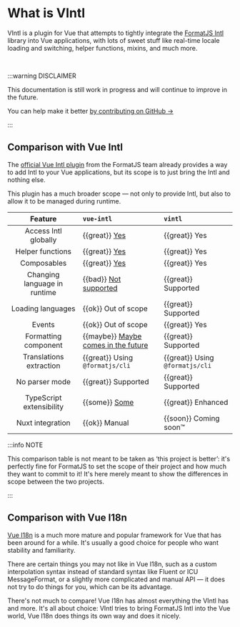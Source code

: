 <script setup>
  const ok = '\u2611' // ballot_box_with_check
  const great = '\u2705' // white_check_mark
  const bad = '\ud83d\udc4e' // thumbsdown
  const some = '\ud83d\udc4d' // thumbsup
  const maybe = '\ud83e\udd14' // thinking
  const soon = '\ud83d\udc40' // eyes
</script>

# What is VIntl

VIntl is a plugin for Vue that attempts to tightly integrate the
[FormatJS Intl](https://formatjs.io/docs/intl) library into Vue applications,
with lots of sweet stuff like real-time locale loading and switching, helper
functions, mixins, and much more.

<br/>

:::warning DISCLAIMER

This documentation is still work in progress and will continue to improve in the
future.

You can help make it better [by contributing on GitHub →][github]

[github]: https://github.com/vintl-dev/vintl/

:::

## Comparison with Vue Intl

The [official Vue Intl plugin](https://formatjs.io/docs/vue-intl) from the
FormatJS team already provides a way to add Intl to your Vue applications, but
its scope is to just bring the Intl and nothing else.

This plugin has a much broader scope — not only to provide Intl, but also to
allow it to be managed during runtime.

|           Feature            | `vue-intl`                                     | `vintl`                         |
| :--------------------------: | :--------------------------------------------- | :------------------------------ |
|     Access Intl globally     | {{great}} [Yes][fvi-p-1]                       | {{great}} Yes                   |
|       Helper functions       | {{great}} [Yes][fvi-p-2]                       | {{great}} Yes                   |
|         Composables          | {{great}} [Yes][fvi-p-3]                       | {{great}} Yes                   |
| Changing language in runtime | {{bad}} [Not supported][fvi-p-4]               | {{great}} Supported             |
|      Loading languages       | {{ok}} Out of scope                            | {{great}} Supported             |
|            Events            | {{ok}} Out of scope                            | {{great}} Yes                   |
|     Formatting component     | {{maybe}} [Maybe comes in the future][fvi-p-5] | {{great}} Supported             |
|   Translations extraction    | {{great}} Using `@formatjs/cli`                | {{great}} Using `@formatjs/cli` |
|        No parser mode        | {{great}} Supported                            | {{great}} Supported             |
|   TypeScript extensibility   | {{some}} [Some][fvi-p-6]                       | {{great}} Enhanced              |
|       Nuxt integration       | {{ok}} Manual                                  | {{soon}} Coming soon™           |

[fvi-p-1]: https://formatjs.io/docs/vue-intl#inject
[fvi-p-2]: https://formatjs.io/docs/vue-intl#methods
[fvi-p-3]: https://formatjs.io/docs/vue-intl#composition-api
[fvi-p-4]:
  https://github.com/formatjs/formatjs/discussions/2464#discussioncomment-256012
[fvi-p-5]:
  https://github.com/formatjs/formatjs/discussions/3961#discussioncomment-4660391
[fvi-p-6]: https://formatjs.io/docs/react-intl/#typing-message-ids-and-locale

:::info NOTE

This comparison table is not meant to be taken as ‘this project is better’: it's
perfectly fine for FormatJS to set the scope of their project and how much they
want to commit to it! It's here merely meant to show the differences in scope
between the two projects.

:::

## Comparison with Vue I18n

[Vue I18n] is a much more mature and popular framework for Vue that has been
around for a while. It's usually a good choice for people who want stability and
familiarity.

There are certain things you may not like in Vue I18n, such as a custom
interpolation syntax instead of standard syntax like Fluent or ICU
MessageFormat, or a slightly more complicated and manual API — it does not try
to do things for you, which can be its advantage.

There's not much to compare! Vue I18n has almost everything the VIntl has and
more. It's all about choice: VIntl tries to bring FormatJS Intl into the Vue
world, Vue I18n does things its own way and does it nicely.

[Vue I18n]: https://vue-i18n.intlify.dev/
